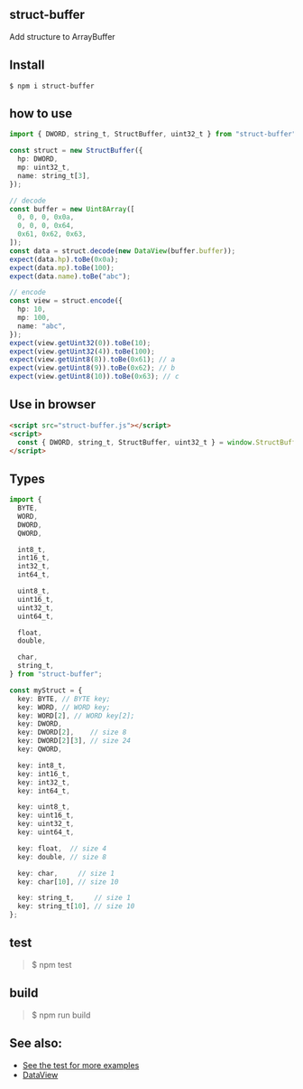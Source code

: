 ## struct-buffer

Add structure to ArrayBuffer

## Install
```
$ npm i struct-buffer
```

## how to use
```ts
import { DWORD, string_t, StructBuffer, uint32_t } from "struct-buffer";

const struct = new StructBuffer({
  hp: DWORD,
  mp: uint32_t,
  name: string_t[3],
});

// decode
const buffer = new Uint8Array([ 
  0, 0, 0, 0x0a, 
  0, 0, 0, 0x64, 
  0x61, 0x62, 0x63, 
]);
const data = struct.decode(new DataView(buffer.buffer));
expect(data.hp).toBe(0x0a);
expect(data.mp).toBe(100);
expect(data.name).toBe("abc");

// encode
const view = struct.encode({
  hp: 10,
  mp: 100,
  name: "abc",
});
expect(view.getUint32(0)).toBe(10);
expect(view.getUint32(4)).toBe(100);
expect(view.getUint8(8)).toBe(0x61); // a
expect(view.getUint8(9)).toBe(0x62); // b
expect(view.getUint8(10)).toBe(0x63); // c
```

## Use in browser
```html
<script src="struct-buffer.js"></script>
<script>
  const { DWORD, string_t, StructBuffer, uint32_t } = window.StructBuffer;
</script>
```

## Types
```ts
import {
  BYTE,
  WORD,
  DWORD,
  QWORD,

  int8_t,
  int16_t,
  int32_t,
  int64_t,

  uint8_t,
  uint16_t,
  uint32_t,
  uint64_t,

  float,
  double,

  char,
  string_t,
} from "struct-buffer";

const myStruct = {
  key: BYTE, // BYTE key;
  key: WORD, // WORD key;
  key: WORD[2], // WORD key[2];
  key: DWORD,
  key: DWORD[2],    // size 8
  key: DWORD[2][3], // size 24
  key: QWORD,

  key: int8_t,
  key: int16_t,
  key: int32_t,
  key: int64_t,

  key: uint8_t,
  key: uint16_t,
  key: uint32_t,
  key: uint64_t,

  key: float,  // size 4
  key: double, // size 8

  key: char,     // size 1
  key: char[10], // size 10

  key: string_t,     // size 1
  key: string_t[10], // size 10
};
```

## test
> $ npm test

## build
> $ npm run build

## See also:
  - [See the test for more examples](https://github.com/januwA/struct-buffer/blob/main/test/test.test.ts)
  - [DataView](https://developer.mozilla.org/zh-CN/docs/Web/JavaScript/Reference/Global_Objects/DataView)